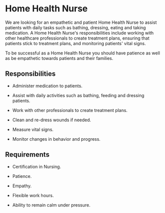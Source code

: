 # Home Health Nurse

We are looking for an empathetic and patient Home Health Nurse to assist patients with daily tasks such as bathing, dressing, eating and taking medication. A Home Health Nurse's responsibilities include working with other healthcare professionals to create treatment plans, ensuring that patients stick to treatment plans, and monitoring patients' vital signs.

To be successful as a Home Health Nurse you should have patience as well as be empathetic towards patients and their families.

## Responsibilities

* Administer medication to patients.

* Assist with daily activities such as bathing, feeding and dressing patients.

* Work with other professionals to create treatment plans.

* Clean and re-dress wounds if needed.

* Measure vital signs.

* Monitor changes in behavior and progress.

## Requirements

* Certification in Nursing.

* Patience.

* Empathy.

* Flexible work hours.

* Ability to remain calm under pressure.

